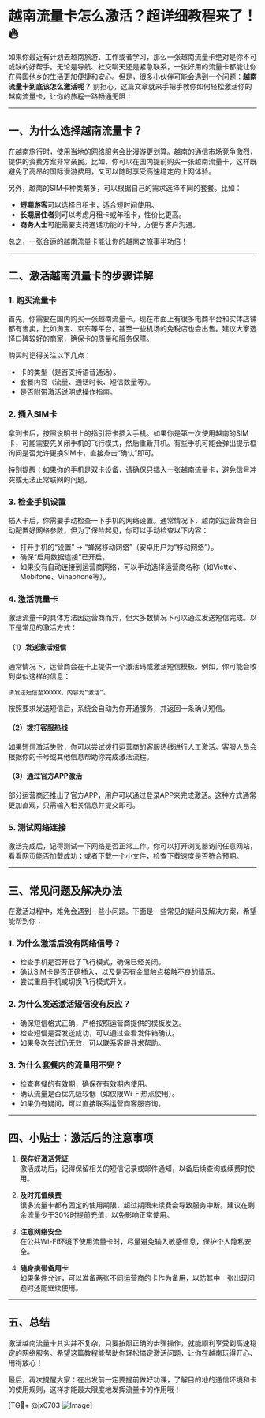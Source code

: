 # 越南流量卡怎么激活？超详细教程来了！🔥

如果你最近有计划去越南旅游、工作或者学习，那么一张越南流量卡绝对是你不可或缺的好帮手。无论是导航、社交聊天还是紧急联系，一张好用的流量卡都能让你在异国他乡的生活更加便捷和安心。但是，很多小伙伴可能会遇到一个问题：**越南流量卡到底该怎么激活呢？** 别担心，这篇文章就来手把手教你如何轻松激活你的越南流量卡，让你的旅程一路畅通无阻！

---

## 一、为什么选择越南流量卡？

在越南旅行时，使用当地的网络服务会比漫游更划算。越南的通信市场竞争激烈，提供的资费方案非常亲民。比如，你可以在国内提前购买一张越南流量卡，这样既避免了高昂的国际漫游费用，又可以随时享受高速稳定的上网体验。

另外，越南的SIM卡种类繁多，可以根据自己的需求选择不同的套餐。比如：

- **短期游客**可以选择日租卡，适合短时间使用。
- **长期居住者**则可以考虑月租卡或年租卡，性价比更高。
- **商务人士**可能需要支持通话功能的卡种，方便与客户沟通。

总之，一张合适的越南流量卡能让你的越南之旅事半功倍！

---

## 二、激活越南流量卡的步骤详解

### 1. **购买流量卡**
首先，你需要在国内购买一张越南流量卡。现在市面上有很多电商平台和实体店铺都有售卖，比如淘宝、京东等平台，甚至一些机场的免税店也会出售。建议大家选择口碑较好的商家，确保卡的质量和服务保障。

购买时记得关注以下几点：
- 卡的类型（是否支持语音通话）。
- 套餐内容（流量、通话时长、短信数量等）。
- 是否附带激活说明或操作指南。

### 2. **插入SIM卡**
拿到卡后，按照说明书上的指引将卡插入手机。如果你是第一次使用越南的SIM卡，可能需要先关闭手机的飞行模式，然后重新开机。有些手机可能会弹出提示框询问是否允许更换SIM卡，直接点击“确认”即可。

特别提醒：如果你的手机是双卡设备，请确保只插入一张越南流量卡，避免信号冲突或无法正常联网的问题。

### 3. **检查手机设置**
插入卡后，你需要手动检查一下手机的网络设置。通常情况下，越南的运营商会自动配置好网络参数，但为了保险起见，你可以手动检查以下内容：

- 打开手机的“设置” → “蜂窝移动网络”（安卓用户为“移动网络”）。
- 确保“启用数据连接”已开启。
- 如果没有自动连接到运营商网络，可以手动选择运营商名称（如Viettel、Mobifone、Vinaphone等）。

### 4. **激活流量卡**
激活流量卡的具体方法因运营商而异，但大多数情况下可以通过发送短信完成。以下是常见的激活方式：

#### （1）发送激活短信
通常情况下，运营商会在卡上提供一个激活码或激活短信模板。例如，你可能会收到类似这样的信息：
```
请发送短信至XXXXX，内容为“激活”。
```
按照要求发送短信后，系统会自动为你开通服务，并返回一条确认短信。

#### （2）拨打客服热线
如果短信激活失败，你可以尝试拨打运营商的客服热线进行人工激活。客服人员会根据你的卡号或其他信息帮助你完成激活流程。

#### （3）通过官方APP激活
部分运营商还推出了官方APP，用户可以通过登录APP来完成激活。这种方式通常更加直观，只需输入相关信息并提交即可。

### 5. **测试网络连接**
激活完成后，记得测试一下网络是否正常工作。你可以打开浏览器访问任意网站，看看网页能否加载成功；或者下载一个小文件，检查下载速度是否符合预期。

---

## 三、常见问题及解决办法

在激活过程中，难免会遇到一些小问题。下面是一些常见的疑问及解决方案，希望能帮到你：

### 1. **为什么激活后没有网络信号？**
- 检查手机是否开启了飞行模式，确保已经关闭。
- 确认SIM卡是否正确插入，以及是否有金属触点接触不良的情况。
- 尝试重启手机或切换飞行模式开关。

### 2. **为什么发送激活短信没有反应？**
- 确保短信格式正确，严格按照运营商提供的模板发送。
- 检查短信是否发送成功，可以通过查看发件箱确认。
- 如果多次尝试仍无效，可以联系客服寻求帮助。

### 3. **为什么套餐内的流量用不完？**
- 检查套餐的有效期，确保在有效期内使用。
- 确认流量是否优先级较低（如仅限Wi-Fi热点使用）。
- 如果仍有疑问，可以直接联系运营商客服咨询。

---

## 四、小贴士：激活后的注意事项

1. **保存好激活凭证**  
   激活成功后，记得保留相关的短信记录或邮件通知，以备后续查询或续费时使用。

2. **及时充值续费**  
   很多流量卡都有固定的使用期限，超过期限未续费会导致服务中断。建议在剩余流量少于30%时提前充值，以免影响正常使用。

3. **注意网络安全**  
   在公共Wi-Fi环境下使用流量卡时，尽量避免输入敏感信息，保护个人隐私安全。

4. **随身携带备用卡**  
   如果条件允许，可以准备两张不同运营商的卡作为备用，以防其中一张出现问题时还能继续使用。

---

## 五、总结

激活越南流量卡其实并不复杂，只要按照正确的步骤操作，就能顺利享受到高速稳定的网络服务。希望这篇教程能帮助你轻松搞定激活问题，让你在越南玩得开心、用得放心！

最后，再次提醒大家：在出发前一定要提前做好功课，了解目的地的通信环境和卡的使用规则，这样才能最大限度地发挥流量卡的作用哦！

[TG💪+ @jx0703 ![Image](https://github.com/user-attachments/assets/dbca1d08-cadb-493c-b0ec-ad6f7a83f270)]